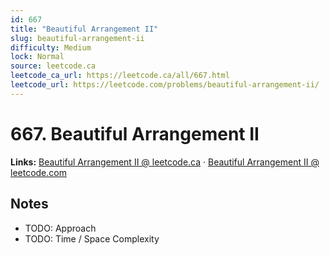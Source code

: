 ```yaml
--- 
id: 667
title: "Beautiful Arrangement II"
slug: beautiful-arrangement-ii
difficulty: Medium
lock: Normal
source: leetcode.ca
leetcode_ca_url: https://leetcode.ca/all/667.html
leetcode_url: https://leetcode.com/problems/beautiful-arrangement-ii/
---
```


# 667. Beautiful Arrangement II

**Links:** [Beautiful Arrangement II @ leetcode.ca](https://leetcode.ca/all/667.html) · [Beautiful Arrangement II @ leetcode.com](https://leetcode.com/problems/beautiful-arrangement-ii/)

## Notes
- TODO: Approach
- TODO: Time / Space Complexity
